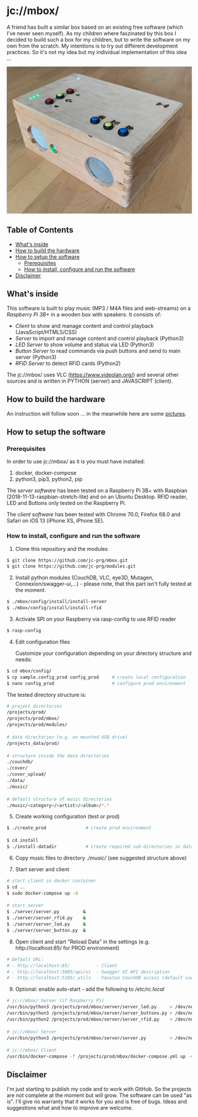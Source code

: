 # jc://mbox/

A friend has built a similar box based on an existing free software (which I've never seen myself). As my children where faszinated by this box I decided to build such a box for my children, but to write the software on my own from the scratch. My intentions is to try out different development practices. So it's not my idea but my individual implementation of this idea ...

![mbox image](https://raw.githubusercontent.com/jc-prg/mbox/master/docs/mbox.jpg)

## Table of Contents

- [What's inside](#whats-inside)
- [How to build the hardware](#how-to-build-the-hardware)
- [How to setup the software](#how-to-setup-the-software)
  - [Prerequisites](#prerequisites)
  - [How to install, configure and run the software](#how-to-install-configure-and-run-the-software)
- [Disclaimer](#disclaimer)

## What's inside

This software is built to play music (MP3 / M4A files and web-streams) on a _Raspberry Pi 3B+_ in a wooden box with speakers. It consists of:

- *Client* to show and manage content and control playback (JavaScript/HTML5/CSS)
- *Server* to import and manage content and control playback (Python3)
- *LED Server* to show volume and status via LED (Python3)
- *Button Server* to read commands via push buttons and send to main server (Python3)
- *RFID Server* to detect RFID cards (Python2)

The jc://mbox/ uses VLC (https://www.videolan.org/) and several other sources and is written in PYTHON (server) and JAVASCRIPT (client).

## How to build the hardware

An instruction will follow soon ... in the meanwhile here are some [pictures](docs/BUILD_HARDWARE.md).

## How to setup the software

### Prerequisites

In order to use jc://mbox/ as it is you must have installed:

1. docker, docker-compose
2. python3, pip3, python2, pip

The *server software* has been tested on a Raspberry Pi 3B+ with Raspbian (2018-11-13-raspbian-stretch-lite) and on an Ubuntu Desktop. RFID reader, LED and Buttons only tested on the Raspberry Pi.

The *client software* has been tested with Chrome 70.0, Firefox 68.0 and Safari on iOS 13 (iPhone XS, iPhone SE).

### How to install, configure and run the software

1. Clone this repository and the modules

```bash
$ git clone https://github.com/jc-prg/mbox.git
$ git clone https://github.com/jc-prg/modules.git
```

2. Install python modules (CouchDB, VLC, eye3D, Mutagen, Connexion/swagger-ui,...) - please note, that this part isn't fully tested at the moment.

```bash
$ ./mbox/config/install/install-server
$ ./mbox/config/install/install-rfid
```
3. Activate SPI on your Raspberry via rasp-config to use RFID reader

```bash
$ rasp-config
```

4. Edit configuration files

   Customize your configuration depending on your directory structure and needs:

```bash
$ cd mbox/config/
$ cp sample.config_prod config_prod     # create local configuration
$ nano config_prod                      # configure prod environment
```

   The tested directory structure is:

```bash
# project directories
/projects/prod/
/projects/prod/mbox/
/projects/prod/modules/

# data directories (e.g. on mounted USB drive)
/projects_data/prod/

# structure inside the data directories
./couchdb/
./cover/
./cover_upload/
./data/
./music/

# default structure of music directories
./music/<category>/<artist>/<album>/*.*
```

5. Create working configuration (test or prod)

```bash
$ ./create_prod               # create prod environment

$ cd install
$ ./install-datadir           # create required sub-directories in data-dir
```

6. Copy music files to directory *./music/* (see suggested structure above)

7. Start server and client

```bash
# start client in docker container
$ cd ..
$ sudo docker-compose up -d

# start server
$ ./server/server.py         &
$ ./server/server_rfid.py    &
$ ./server/server_led.py     &
$ ./server/server_button.py  &
```

8. Open client and start "Reload Data" in the settings (e.g. http://localhost:85/ for PROD environment)

```bash
# Default URL:
# - http://localhost:85/          - Client
# - http://localhost:5005/api/ui  - Swagger UI API description
# - http://localhost:5105/_utils  - Fauxton CouchDB access (default user:mbox; pwd:mbox)

```

9. Optional: enable auto-start - add the following to */etc/rc.local*

```bash
# jc://mbox/ Server (if Raspberry Pi)
/usr/bin/python3 /projects/prod/mbox/server/server_led.py     > /dev/null &
/usr/bin/python3 /projects/prod/mbox/server/server_buttons.py > /dev/null &
/usr/bin/python2 /projects/prod/mbox/server/server_rfid.py    > /dev/null &

# jc://mbox/ Server
/usr/bin/python3 /projects/prod/mbox/server/server.py         > /dev/null &

# jc://mbox/ Client
/usr/bin/docker-compose -f /projects/prod/mbox/docker-compose.yml up -d &
```


## Disclaimer

I'm just starting to publish my code and to work with GitHub. So the projects are not complete at the moment but will grow.
The software can be used "as is". I'll give no warranty that it works for you and is free of bugs. Ideas and suggestions what and how to improve are welcome.
